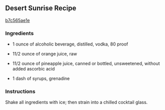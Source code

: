 ## Desert Sunrise Recipe

[b7c565ae1e](http://www.chowhound.com/recipes/desert-sunrise-10345)

### Ingredients

 - 1 ounce of alcoholic beverage, distilled, vodka, 80 proof

 - 11/2 ounce of orange juice, raw

 - 11/2 ounce of pineapple juice, canned or bottled, unsweetened, without added ascorbic acid

 - 1 dash of syrups, grenadine

### Instructions

Shake all ingredients with ice; then strain into a chilled cocktail glass.